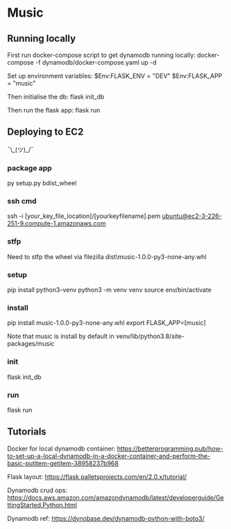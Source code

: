 # Music

## Running locally
First run docker-compose script to get dynamodb running locally:
    docker-compose -f dynamodb/docker-compose.yaml up -d

Set up environment variables:
    $Env:FLASK_ENV = "DEV"
    $Env:FLASK_APP = "music"

Then initialise the db:
    flask init_db

Then run the flask app:
    flask run

## Deploying to EC2
¯\\\_(ツ)\_/¯

### package app
py setup.py bdist_wheel

### ssh cmd
ssh -i [your_key_file_location]/[yourkeyfilename].pem ubuntu@ec2-3-226-251-9.compute-1.amazonaws.com

### stfp
Need to stfp the wheel via filezilla
dist\music-1.0.0-py3-none-any.whl

### setup
pip install python3-venv
python3 -m venv venv
source env/bin/activate

### install
pip install music-1.0.0-py3-none-any.whl
export FLASK_APP=[music]

Note that music is install by default in venv/lib/python3.8/site-packages/music

### init
flask init_db

### run 
flask run


## Tutorials
Docker for local dynamodb container:
https://betterprogramming.pub/how-to-set-up-a-local-dynamodb-in-a-docker-container-and-perform-the-basic-putitem-getitem-38958237b968

Flask layout:
https://flask.palletsprojects.com/en/2.0.x/tutorial/

Dynamodb crud ops:
https://docs.aws.amazon.com/amazondynamodb/latest/developerguide/GettingStarted.Python.html

Dynamodb ref:
https://dynobase.dev/dynamodb-python-with-boto3/